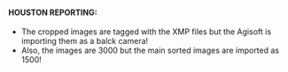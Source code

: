 #### HOUSTON REPORTING:
- The cropped images are tagged with the XMP files but the Agisoft is importing them as a balck camera!
- Also, the images are 3000 but the main sorted images are imported as 1500!